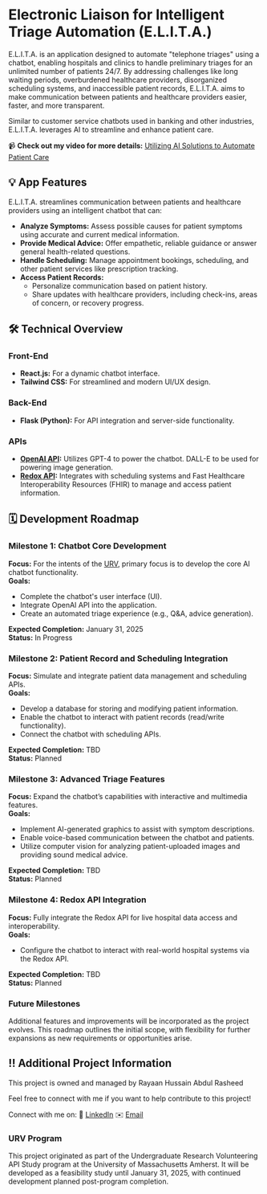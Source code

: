 # **Electronic Liaison for Intelligent Triage Automation (E.L.I.T.A.)**

E.L.I.T.A. is an application designed to automate "telephone triages" using a chatbot, enabling hospitals and clinics to handle preliminary triages for an unlimited number of patients 24/7. By addressing challenges like long waiting periods, overburdened healthcare providers, disorganized scheduling systems, and inaccessible patient records, E.L.I.T.A. aims to make communication between patients and healthcare providers easier, faster, and more transparent.  

Similar to customer service chatbots used in banking and other industries, E.L.I.T.A. leverages AI to streamline and enhance patient care.  

📹 **Check out my video for more details:** [Utilizing AI Solutions to Automate Patient Care](https://youtu.be/KCgf3qEAM14?si=t52Of7wzgISqIDbE)

## **💡 App Features**  
E.L.I.T.A. streamlines communication between patients and healthcare providers using an intelligent chatbot that can:  

- **Analyze Symptoms:** Assess possible causes for patient symptoms using accurate and current medical information.  
- **Provide Medical Advice:** Offer empathetic, reliable guidance or answer general health-related questions.  
- **Handle Scheduling:** Manage appointment bookings, scheduling, and other patient services like prescription tracking.  
- **Access Patient Records:**  
  - Personalize communication based on patient history.  
  - Share updates with healthcare providers, including check-ins, areas of concern, or recovery progress.  

## **🛠️ Technical Overview**

### **Front-End**  
- **React.js:** For a dynamic chatbot interface.  
- **Tailwind CSS:** For streamlined and modern UI/UX design.  

### **Back-End**  
- **Flask (Python):** For API integration and server-side functionality.  

### **APIs**  
- **[OpenAI API](https://platform.openai.com/docs/overview):** Utilizes GPT-4 to power the chatbot. DALL-E to be used for powering image generation.
- **[Redox API](https://redoxengine.com/):** Integrates with scheduling systems and Fast Healthcare Interoperability Resources (FHIR) to manage and access patient information.  

## **🗓️ Development Roadmap**

### **Milestone 1: Chatbot Core Development**  
**Focus:** For the intents of the [URV](#urv-program), primary focus is to develop the core AI chatbot functionality.  
**Goals:**  
- Complete the chatbot's user interface (UI).  
- Integrate OpenAI API into the application.  
- Create an automated triage experience (e.g., Q&A, advice generation).  

**Expected Completion:** January 31, 2025  
**Status:** In Progress  

### **Milestone 2: Patient Record and Scheduling Integration**  
**Focus:** Simulate and integrate patient data management and scheduling APIs.  
**Goals:**  
- Develop a database for storing and modifying patient information.  
- Enable the chatbot to interact with patient records (read/write functionality).  
- Connect the chatbot with scheduling APIs.  

**Expected Completion:** TBD  
**Status:** Planned  

### **Milestone 3: Advanced Triage Features**  
**Focus:** Expand the chatbot’s capabilities with interactive and multimedia features.  
**Goals:**  
- Implement AI-generated graphics to assist with symptom descriptions.  
- Enable voice-based communication between the chatbot and patients.  
- Utilize computer vision for analyzing patient-uploaded images and providing sound medical advice.  

**Expected Completion:** TBD  
**Status:** Planned  

### **Milestone 4: Redox API Integration**  
**Focus:** Fully integrate the Redox API for live hospital data access and interoperability.  
**Goals:**  
- Configure the chatbot to interact with real-world hospital systems via the Redox API.  

**Expected Completion:** TBD  
**Status:** Planned  

### **Future Milestones**  
Additional features and improvements will be incorporated as the project evolves. This roadmap outlines the initial scope, with flexibility for further expansions as new requirements or opportunities arise.  

## **‼️ Additional Project Information**

This project is owned and managed by Rayaan Hussain Abdul Rasheed

Feel free to connect with me if you want to help contribute to this project! 

Connect with me on:
🏢 [LinkedIn](https://www.linkedin.com/in/rhar)
✉️ [Email](rhar526@gmail.com)

### **URV Program**  
This project originated as part of the Undergraduate Research Volunteering API Study program at the University of Massachusetts Amherst. It will be developed as a feasibility study until January 31, 2025, with continued development planned post-program completion.  

